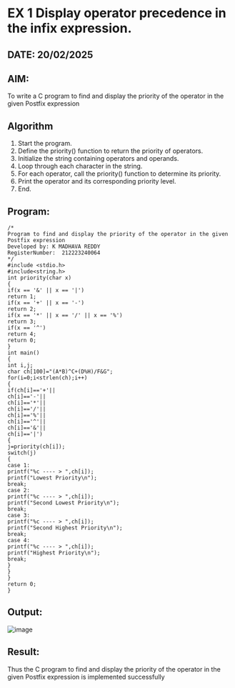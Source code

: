 # EX 1 Display operator precedence in the infix expression.
## DATE: 20/02/2025
## AIM:
To write a C program to find and display the priority of the operator in the given Postfix expression

## Algorithm
1. Start the program.
2. Define the priority() function to return the priority of operators.
3. Initialize the string containing operators and operands.
4. Loop through each character in the string.
5. For each operator, call the priority() function to determine its priority.
6. Print the operator and its corresponding priority level.
7. End. 

## Program:
```
/*
Program to find and display the priority of the operator in the given Postfix expression
Developed by: K MADHAVA REDDY
RegisterNumber:  212223240064
*/
#include <stdio.h>
#include<string.h>
int priority(char x)
{
if(x == '&' || x == '|')
return 1;
if(x == '+' || x == '-')
return 2;
if(x == '*' || x == '/' || x == '%')
return 3;
if(x == '^')
return 4;
return 0;
}
int main()
{
int i,j;
char ch[100]="(A*B)^C+(D%H)/F&G";
for(i=0;i<strlen(ch);i++)
{
if(ch[i]=='+'||
ch[i]=='-'||
ch[i]=='*'||
ch[i]=='/'||
ch[i]=='%'||
ch[i]=='^'||
ch[i]=='&'||
ch[i]=='|')
{
j=priority(ch[i]);
switch(j)
{
case 1:
printf("%c ---- > ",ch[i]);
printf("Lowest Priority\n");
break;
case 2:
printf("%c ---- > ",ch[i]);
printf("Second Lowest Priority\n");
break;
case 3:
printf("%c ---- > ",ch[i]);
printf("Second Highest Priority\n");
break;
case 4:
printf("%c ---- > ",ch[i]);
printf("Highest Priority\n");
break;
}
}
}
return 0;
}
```

## Output:
![image](https://github.com/user-attachments/assets/962cee50-7408-4417-85d4-6a60a36ed8c5)

## Result:
Thus the C program to find and display the priority of the operator in the given Postfix expression is implemented successfully
